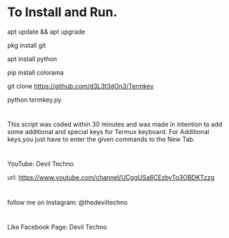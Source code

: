 

# To Install and Run.
apt update && apt upgrade

pkg install git

apt install python

pip install colorama

git clone https://github.com/d3L3t3dOn3/Termkey

python termkey.py
#
This script was coded within 30 minutes and was made in intention to add some additional and special keys for Termux keyboard.
For Additional keys,you just have to enter the given commands to the New Tab.
#
YouTube: Devil Techno

url: https://www.youtube.com/channel/UCggUSa6CEzbyTo3OBDKTzzg
#
follow me on Instagram: @thedeviltechno
#
Like Facebook Page: Devil Techno
